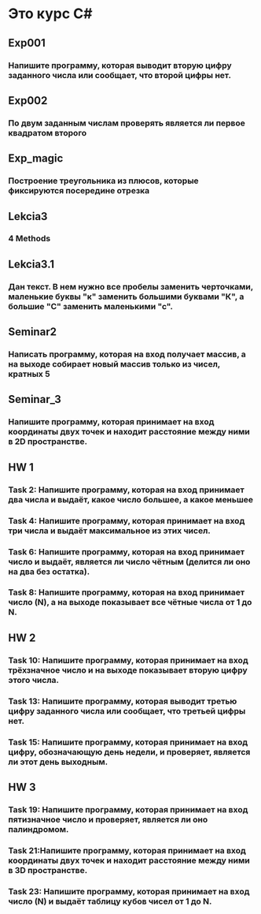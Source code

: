 # Это курс С#

## Exp001

### Напишите программу, которая выводит вторую цифру заданного числа или сообщает, что второй цифры нет.

## Exp002

### По двум заданным числам проверять является ли первое квадратом второго

## Exp_magic

### Построение треугольника из плюсов, которые фиксируются посередине отрезка

## Lekcia3

### 4 Methods

## Lekcia3.1

### Дан текст. В нем нужно все пробелы заменить черточками, маленькие буквы "к" заменить большими буквами "К", а большие "С" заменить маленькими "с".

## Seminar2

### Написать программу, которая на вход получает массив, а на выходе собирает новый массив только из чисел, кратных 5

## Seminar_3 

### Напишите программу, которая принимает на вход координаты двух точек и находит расстояние между ними в 2D пространстве.

## HW 1 

### Task 2: Напишите программу, которая на вход принимает два числа и выдаёт, какое число большее, а какое меньшее

### Task 4: Напишите программу, которая принимает на вход три числа и выдаёт максимальное из этих чисел.

### Task 6: Напишите программу, которая на вход принимает число и выдаёт, является ли число чётным (делится ли оно на два без остатка).

### Task 8: Напишите программу, которая на вход принимает число (N), а на выходе показывает все чётные числа от 1 до N.

## HW 2 

### Task 10: Напишите программу, которая принимает на вход трёхзначное число и на выходе показывает вторую цифру этого числа.

### Task 13: Напишите программу, которая выводит третью цифру заданного числа или сообщает, что третьей цифры нет.

### Task 15: Напишите программу, которая принимает на вход цифру, обозначающую день недели, и проверяет, является ли этот день выходным.


## HW 3 

### Task 19: Напишите программу, которая принимает на вход пятизначное число и проверяет, является ли оно палиндромом.

### Task 21:Напишите программу, которая принимает на вход координаты двух точек и находит расстояние между ними в 3D пространстве.

### Task 23: Напишите программу, которая принимает на вход число (N) и выдаёт таблицу кубов чисел от 1 до N.